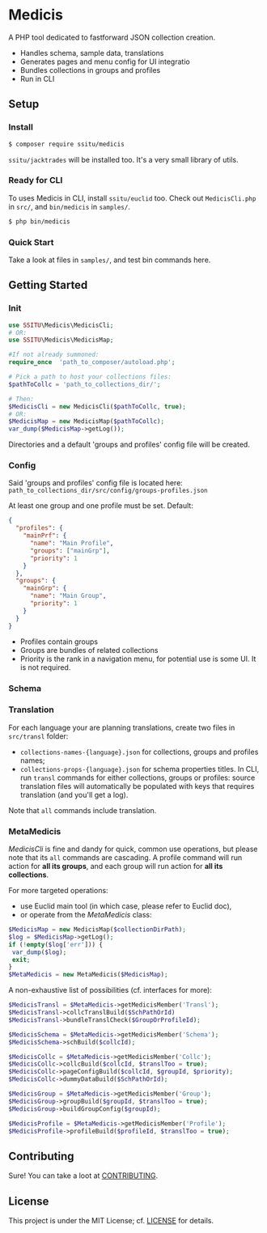 
# Medicis

A PHP tool dedicated to fastforward JSON collection creation. 
- Handles schema, sample data, translations
- Generates pages and menu config for UI integratio 
- Bundles collections in groups and profiles
- Run in CLI

## Setup

### Install

```bash
$ composer require ssitu/medicis
```
`ssitu/jacktrades` will be installed too. It's a very small library of utils.

### Ready for CLI

To uses Medicis in CLI, install `ssitu/euclid` too.
Check out `MedicisCli.php` in `src/`, and `bin/medicis` in `samples/`.
```bash
$ php bin/medicis
```
### Quick Start

Take a look at files in `samples/`, and test bin commands here.


## Getting Started

### Init

```php
use SSITU\Medicis\MedicisCli;
# OR:
use SSITU\Medicis\MedicisMap;

#If not already summoned:
require_once  'path_to_composer/autoload.php';

# Pick a path to host your collections files:
$pathToCollc = 'path_to_collections_dir/';

# Then:
$MedicisCli = new MedicisCli($pathToCollc, true);
# OR:
$MedicisMap = new MedicisMap($pathToCollc);
var_dump($MedicisMap->getLog());
```
Directories and a default 'groups and profiles' config file will be created.

### Config

Said 'groups and profiles' config file is located here: 
`path_to_collections_dir/src/config/groups-profiles.json`

At least one group and one profile must be set.
Default:
```JSON
{
  "profiles": {
    "mainPrf": {
      "name": "Main Profile",
      "groups": ["mainGrp"],
      "priority": 1
    }
  },
  "groups": {
    "mainGrp": {
      "name": "Main Group",
      "priority": 1
    }
  }
}
```
- Profiles contain groups
- Groups are bundles of related collections
- Priority is the rank in a navigation menu, for potential use is some UI. 
   It is not required.
   
### Schema



### Translation

For each language your are planning translations, create two files in `src/transl` folder:
- `collections-names-{language}.json` for collections, groups and profiles names;
- `collections-props-{language}.json` for schema properties titles.
In CLI, run `transl` commands for either collections, groups or profiles: source translation files will automatically be populated with keys that requires translation (and you'll get a log).

Note that `all` commands include translation.  

### MetaMedicis

*MedicisCli* is fine and dandy for quick, common use operations, but please note that its `all` commands are cascading.
A profile command will run action for **all its groups**, and each group will run action for **all its collections**.

For more targeted operations:
-  use Euclid main tool (in which case, please refer to Euclid doc), 
- or operate from the *MetaMedicis* class:
```php
$MedicisMap = new MedicisMap($collectionDirPath);
$log = $MedicisMap->getLog();
if (!empty($log['err'])) {
 var_dump($log);
 exit;
}
$MetaMedicis = new MetaMedicis($MedicisMap);
```
A non-exhaustive list of possibilities (cf. interfaces for more):
```php
$MedicisTransl = $MetaMedicis->getMedicisMember('Transl');
$MedicisTransl->collcTranslBuild($SchPathOrId)
$MedicisTransl->bundleTranslCheck($GroupOrProfileId);

$MedicisSchema = $MetaMedicis->getMedicisMember('Schema');
$MedicisSchema->schBuild($collcId);

$MedicisCollc = $MetaMedicis->getMedicisMember('Collc');
$MedicisCollc->collcBuild($collcId, $translToo = true);
$MedicisCollc->pageConfigBuild($collcId, $groupId, $priority);
$MedicisCollc->dummyDataBuild($SchPathOrId);

$MedicisGroup = $MetaMedicis->getMedicisMember('Group');
$MedicisGroup->groupBuild($groupId, $translToo = true);
$MedicisGroup->buildGroupConfig($groupId);

$MedicisProfile = $MetaMedicis->getMedicisMember('Profile');
$MedicisProfile->profileBuild($profileId, $translToo = true);
```

## Contributing

Sure! You can take a loot at [CONTRIBUTING](CONTRIBUTING.md).

## License

This project is under the MIT License; cf. [LICENSE](LICENSE) for details.